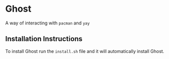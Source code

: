 # Ghost
A way of interacting with `pacman` and `yay`

## Installation Instructions
To install Ghost run the `install.sh` file and it will automatically install Ghost.
